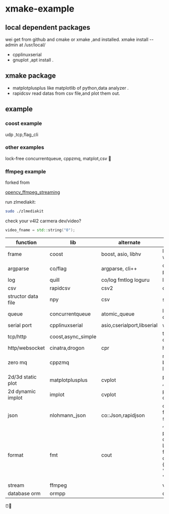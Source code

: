 # xmake-example

## local dependent packages

wei get from github and cmake or xmake ,and installed.
  xmake install --admin 
  at /usr/local/

* cpplinuxserial
* gnuplot ,apt install .

## xmake package

* matplotplusplus
like matplotlib of python,data analyzer .
* rapidcsv
read datas from csv file,and plot them out.

## example

### coost example

udp ,tcp,flag_cli

### other examples

lock-free concurrentqueue, cppzmq, matplot,csv
🐞

### ffmpeg example

forked from 

[opencv_ffmpeg_streaming](https://github.com/andreanobile/opencv_ffmpeg_streaming)

run zlmediakit:

```sh
sudo ./zlmediakit
```

check your v4l2 carmera dev/video?

```cpp
video_fname = std::string("0");
```

|function|lib|alternate|note|
|-|-|-|-|
|frame|coost|boost, asio, libhv|lightweight frame work|
|argparse|co/flag|argparse, cli++|cmd line param parser|
|log|quill|co/log fmtlog loguru |lightweight log|
|csv|rapidcsv|csv2 |csv parser|
|structor data file|npy|csv |share numpy files|
|queue|concurrentqueue|atomic_queue|lock-free concurrent queue|
|serial port|cpplinuxserial|asio,cserialport,libserial|ws|
|tcp/http|coost,async_simple||tcp http with coroutine|
|http/websocket|cinatra,drogon|cpr|http websocket|
|zero mq|cppzmq||message queue between other language|
|2d/3d static plot|matplotplusplus|cvplot|plot 2D/3D static ,depend on gnuplot|
|2d dynamic implot|implot|cvplot|plot 2D,dynamic depend imgui|
|json|nlohmann_json|co::Json,rapidjson|co::Json output fastring,not std::string,rapidson ,not update often|
|format|fmt|cout|print vector directly,with LOG_S(INFO)<< fmt::format("vector data:{}",data),#include "fmt/core.h",#include "fmt/ranges.h"|
|stream|ffmpeg||video streamer|
|database orm|ormpp||database orm|

⏰🔑
